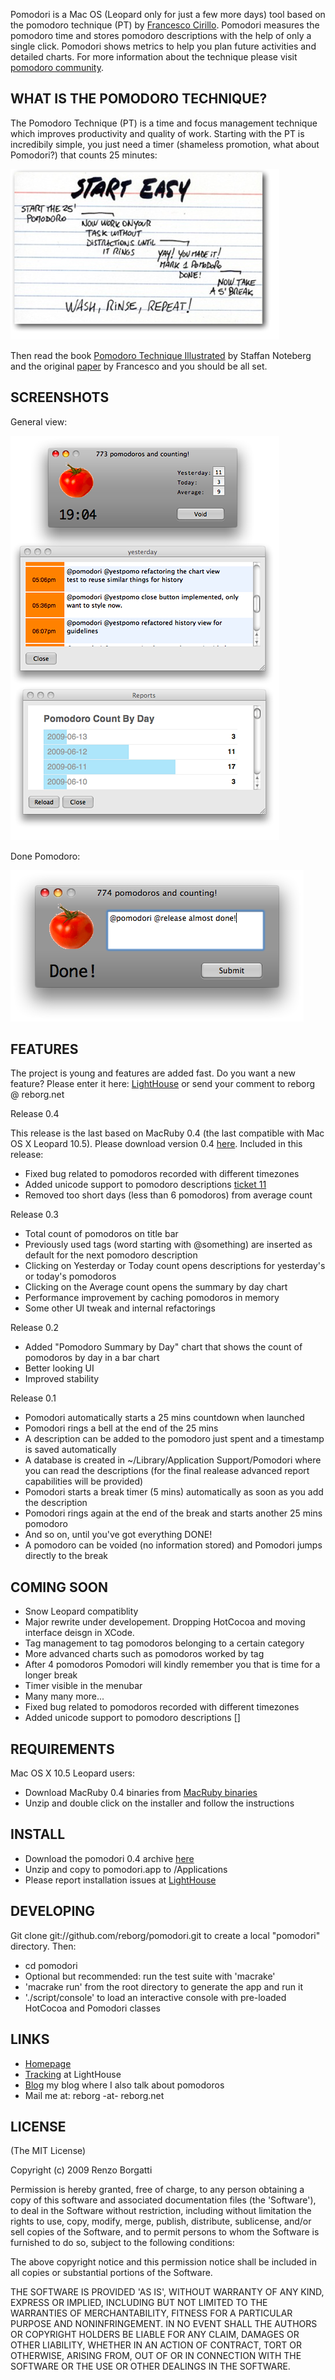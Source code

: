 
Pomodori is a Mac OS (Leopard only for just a few more days) tool based on the pomodoro technique (PT) by [Francesco Cirillo](http://cirillosscrapbook.wordpress.com/). Pomodori measures the pomodoro time and stores pomodoro descriptions with the help of only a single click. Pomodori shows metrics to help you plan future activities and detailed charts. For more information about the technique please visit [pomodoro community](http://www.pomodorotechnique.com/).

WHAT IS THE POMODORO TECHNIQUE?
-------------------------------
The Pomodoro Technique (PT) is a time and focus management technique which improves productivity and quality of work. Starting with the PT is incredibily simple, you just need a timer (shameless promotion, what about Pomodori?) that counts 25 minutes:

![Start Easy](resources/start-easy.png "Start Easy")

Then read the book [Pomodoro Technique Illustrated](http://www.pomodoro-book.com/) by Staffan Noteberg and the original [paper](http://www.pomodorotechnique.com/) by Francesco and you should be all set.

SCREENSHOTS
-----------

General view:

![General View](resources/general-view.png "General View")

Done Pomodoro:

![Pomodoro Done](resources/pomodoro-done.png "Pomodoro Done")

FEATURES
--------------------

The project is young and features are added fast. Do you want a new feature? Please enter it here: [LightHouse](http://reborg.lighthouseapp.com/projects/25822-pomodori/overview) or send your comment to reborg @ reborg.net

Release 0.4

This release is the last based on MacRuby 0.4 (the last compatible with Mac OS X Leopard 10.5). Please download version 0.4 [here](http://reborg.github.com/pomodori/resources/pomodori-0.4.zip). Included in this release:

* Fixed bug related to pomodoros recorded with different timezones
* Added unicode support to pomodoro descriptions [ticket 11](http://reborg.lighthouseapp.com/projects/25822/tickets/11-scandinavic-characters-such-as-crash-pomodori)
* Removed too short days (less than 6 pomodoros) from average count

Release 0.3

* Total count of pomodoros on title bar
* Previously used tags (word starting with @something) are inserted as default for the next pomodoro description
* Clicking on Yesterday or Today count opens descriptions for yesterday's or today's pomodoros
* Clicking on the Average count opens the summary by day chart
* Performance improvement by caching pomodoros in memory
* Some other UI tweak and internal refactorings

Release 0.2

* Added "Pomodoro Summary by Day" chart that shows the count of pomodoros by day in a bar chart
* Better looking UI
* Improved stability

Release 0.1

* Pomodori automatically starts a 25 mins countdown when launched
* Pomodori rings a bell at the end of the 25 mins
* A description can be added to the pomodoro just spent and a timestamp is saved automatically
* A database is created in ~/Library/Application Support/Pomodori where you can read the descriptions (for the final realease advanced report capabilities will be provided)
* Pomodori starts a break timer (5 mins) automatically as soon as you add the description
* Pomodori rings again at the end of the break and starts another 25 mins pomodoro
* And so on, until you've got everything DONE!
* A pomodoro can be voided (no information stored) and Pomodori jumps directly to the break

COMING SOON
-----------

* Snow Leopard compatiblity
* Major rewrite under developement. Dropping HotCocoa and moving interface deisgn in XCode.
* Tag management to tag pomodoros belonging to a certain category
* More advanced charts such as pomodoros worked by tag
* After 4 pomodoros Pomodori will kindly remember you that is time for a longer break
* Timer visible in the menubar
* Many many more...
* Fixed bug related to pomodoros recorded with different timezones
* Added unicode support to pomodoro descriptions []

REQUIREMENTS
------------

Mac OS X 10.5 Leopard users:

* Download MacRuby 0.4 binaries from [MacRuby binaries](http://www.macruby.org/files/MacRuby%200.4.zip)
* Unzip and double click on the installer and follow the instructions

INSTALL
-------

* Download the pomodori 0.4 archive [here](http://reborg.github.com/pomodori/resources/pomodori-0.4.zip)
* Unzip and copy to pomodori.app to /Applications
* Please report installation issues at [LightHouse](http://reborg.lighthouseapp.com/projects/25822-pomodori/tickets)

DEVELOPING
----------

Git clone git://github.com/reborg/pomodori.git to create a local "pomodori" directory. Then:

* cd pomodori
* Optional but recommended: run the test suite with 'macrake'
* 'macrake run' from the root directory to generate the app and run it
* './script/console' to load an interactive console with pre-loaded HotCocoa and Pomodori classes

LINKS
-----

* [Homepage](http://reborg.github.com/pomodori)
* [Tracking](http://reborg.lighthouseapp.com/projects/25822-pomodori/overview) at LightHouse
* [Blog](http://blog.reborg.net) my blog where I also talk about pomodoros
* Mail me at:  reborg -at- reborg.net

LICENSE
-------

(The MIT License)

Copyright (c) 2009 Renzo Borgatti

Permission is hereby granted, free of charge, to any person obtaining
a copy of this software and associated documentation files (the
'Software'), to deal in the Software without restriction, including
without limitation the rights to use, copy, modify, merge, publish,
distribute, sublicense, and/or sell copies of the Software, and to
permit persons to whom the Software is furnished to do so, subject to
the following conditions:

The above copyright notice and this permission notice shall be
included in all copies or substantial portions of the Software.

THE SOFTWARE IS PROVIDED 'AS IS', WITHOUT WARRANTY OF ANY KIND,
EXPRESS OR IMPLIED, INCLUDING BUT NOT LIMITED TO THE WARRANTIES OF
MERCHANTABILITY, FITNESS FOR A PARTICULAR PURPOSE AND NONINFRINGEMENT.
IN NO EVENT SHALL THE AUTHORS OR COPYRIGHT HOLDERS BE LIABLE FOR ANY
CLAIM, DAMAGES OR OTHER LIABILITY, WHETHER IN AN ACTION OF CONTRACT,
TORT OR OTHERWISE, ARISING FROM, OUT OF OR IN CONNECTION WITH THE
SOFTWARE OR THE USE OR OTHER DEALINGS IN THE SOFTWARE.
